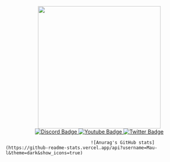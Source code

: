 <div id="header" align="center">
  <img src="https://media.giphy.com/media/11dR2hEgtN5KoM/giphy.gif" width="330"/>
</div>
<div id="badges" align="center">
  </a>
  <a href="https://discord.gg/5ukqwymYHy">
    <img src="https://img.shields.io/badge/Discord-blue?style=for-the-badge&logo=discord&logoColor=white" alt="Discord Badge"/>
  </a>
  <a href="https://www.youtube.com/channel/UCoB35ehZwr12o_22-OWQfDw">
    <img src="https://img.shields.io/badge/YouTube-red?style=for-the-badge&logo=youtube&logoColor=white" alt="Youtube Badge"/>
  </a>
  <a href="https://twitter.com/XdMauu1">
    <img src="https://img.shields.io/badge/Twitter-informational?style=for-the-badge&logo=twitter&logoColor=white" alt="Twitter Badge"/>
  </a>
</div>

									![Anurag's GitHub stats](https://github-readme-stats.vercel.app/api?username=Mau-l&theme=dark&show_icons=true)

